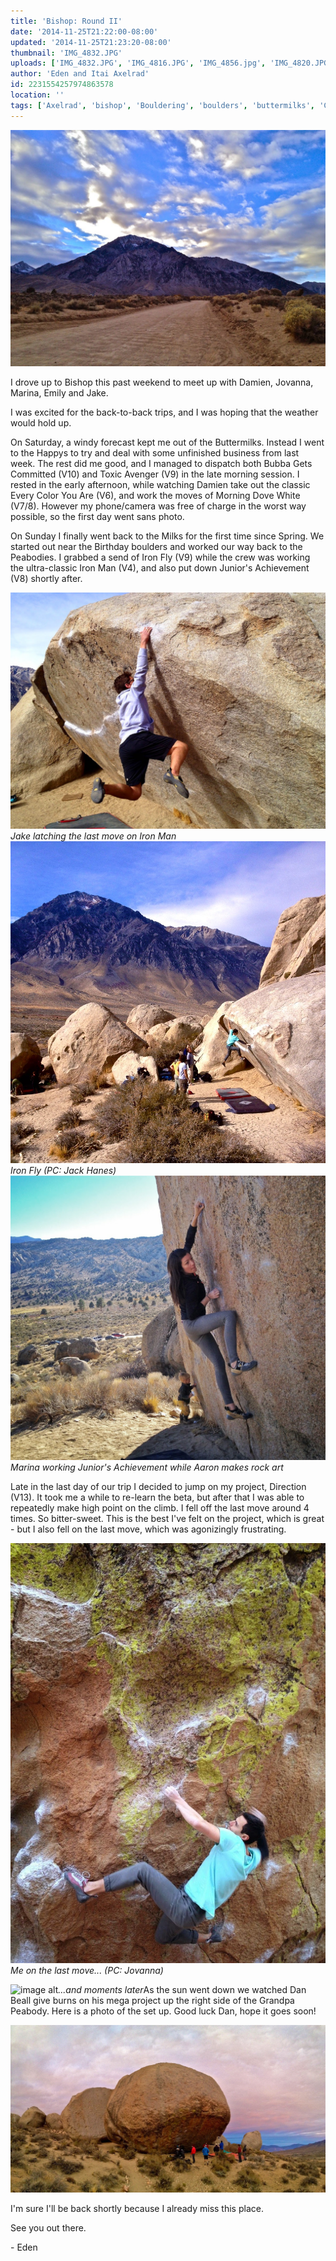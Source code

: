 ```yaml
---
title: 'Bishop: Round II'
date: '2014-11-25T21:22:00-08:00'
updated: '2014-11-25T21:23:20-08:00'
thumbnail: 'IMG_4832.JPG'
uploads: ['IMG_4832.JPG', 'IMG_4816.JPG', 'IMG_4856.jpg', 'IMG_4820.JPG', 'IMG_4854.JPG', 'giphy.gif', 'IMG_4843.JPG']
author: 'Eden and Itai Axelrad'
id: 2231554257974863578
location: ''
tags: ['Axelrad', 'bishop', 'Bouldering', 'boulders', 'buttermilks', 'California', 'Climbing', 'Eden', 'Five Ten', 'granite']
---
```


![image alt](uploads/IMG_4832.JPG)

I drove up to Bishop this past weekend to meet up with Damien, Jovanna, Marina, Emily and Jake.

I was excited for the back-to-back trips, and I was hoping that the weather would hold up.

On Saturday, a windy forecast kept me out of the Buttermilks. Instead I went to the Happys to try and deal with some unfinished business from last week. The rest did me good, and I managed to dispatch both Bubba Gets Committed (V10) and Toxic Avenger (V9) in the late morning session. I rested in the early afternoon, while watching Damien take out the classic Every Color You Are (V6), and work the moves of Morning Dove White (V7/8). However my phone/camera was free of charge in the worst way possible, so the first day went sans photo.

On Sunday I finally went back to the Milks for the first time since Spring. We started out near the Birthday boulders and worked our way back to the Peabodies. I grabbed a send of Iron Fly (V9) while the crew was working the ultra-classic Iron Man (V4), and also put down Junior's Achievement (V8) shortly after.

![image alt](uploads/IMG_4816.JPG)*Jake latching the last move on Iron Man*![image alt](uploads/IMG_4856.jpg)*Iron Fly (PC: Jack Hanes)*![image alt](uploads/IMG_4820.JPG)*Marina working Junior's Achievement while Aaron makes rock art*

Late in the last day of our trip I decided to jump on my project, Direction (V13). It took me a while to re-learn the beta, but after that I was able to repeatedly make high point on the climb. I fell off the last move around 4 times. So bitter-sweet. This is the best I've felt on the project, which is great - but I also fell on the last move, which was agonizingly frustrating.

![image alt](uploads/IMG_4854.JPG)*Me on the last move... (PC: Jovanna)*

![image alt](uploads/giphy.gif)*...and moments later*As the sun went down we watched Dan Beall give burns on his mega project up the right side of the Grandpa Peabody. Here is a photo of the set up. Good luck Dan, hope it goes soon!

![image alt](uploads/IMG_4843.JPG)

I'm sure I'll be back shortly because I already miss this place. 

See you out there.

\- Eden

